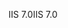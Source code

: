 <span data-ttu-id="38627-101">IIS 7.0</span><span class="sxs-lookup"><span data-stu-id="38627-101">IIS 7.0</span></span>